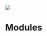 [![](https://jitpack.io/v/xujichang/Modules.svg)](https://jitpack.io/#xujichang/Modules)

# Modules
